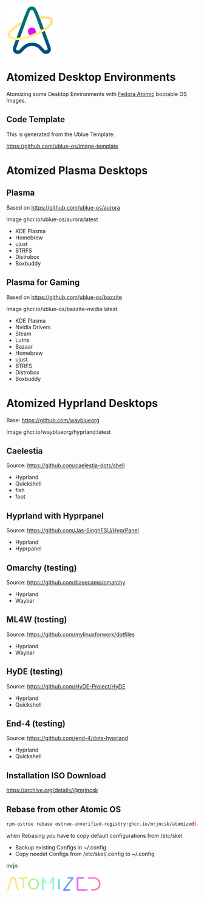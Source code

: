 ![Logo](Data/atomized/usr/share/atomized/Logo.png)

# Atomized Desktop Environments

Atomizing some Desktop Environments with [Fedora Atomic](https://fedoraproject.org/atomic-desktops/) bootable OS Images.

## Code Template

This is generated from the Ublue Template:

https://github.com/ublue-os/image-template

# Atomized Plasma Desktops

## Plasma

Based on https://github.com/ublue-os/aurora

Image ghcr.io/ublue-os/aurora:latest

- KDE Plasma
- Homebrew
- ujust
- BTRFS
- Distrobox
- Boxbuddy

## Plasma for Gaming

Based on https://github.com/ublue-os/bazzite

Image ghcr.io/ublue-os/bazzite-nvidia:latest

- KDE Plasma
- Nvidia Drivers
- Steam
- Lutris
- Bazaar
- Homebrew
- ujust
- BTRFS
- Distrobox
- Boxbuddy

# Atomized Hyprland Desktops

Base: https://github.com/wayblueorg

Image ghcr.io/wayblueorg/hyprland:latest

## Caelestia

Source: https://github.com/caelestia-dots/shell

- Hyprland
- Quickshell
- fish
- foot

## Hyprland with Hyprpanel

Source: https://github.com/Jas-SinghFSU/HyprPanel

- Hyprland
- Hyprpanel

## Omarchy (testing)

Source: https://github.com/basecamp/omarchy

- Hyprland
- Waybar

## ML4W (testing)

Source: https://github.com/mylinuxforwork/dotfiles

- Hyprland
- Waybar

## HyDE (testing)

Source: https://github.com/HyDE-Project/HyDE

- Hyprland
- Quickshell

## End-4 (testing)

Source: https://github.com/end-4/dots-hyprland

- Hyprland
- Quickshell

## Installation ISO Download

https://archive.org/details/@mrjncsk

## Rebase from other Atomic OS

```bash
rpm-ostree rebase ostree-unverified-registry:ghcr.io/mrjncsk/atomized(-desktop)(-nvidia)
```

when Rebasing you have to copy default configurations from /etc/skel
- Backup existing Configs in ~/.config
- Copy needet Configs from /etc/skel/.config to ~/.config

mrjn

![Title](Data/atomized/usr/share/atomized/Title.png)
